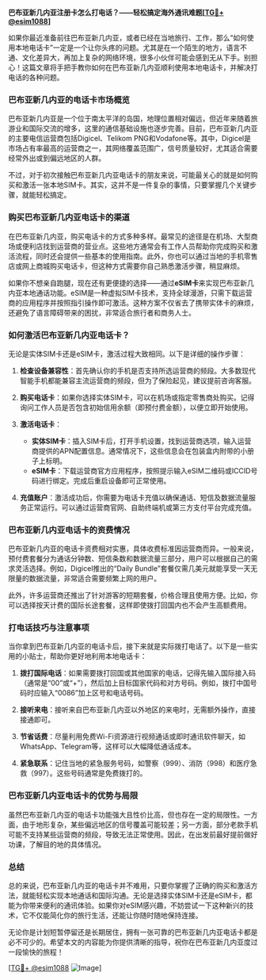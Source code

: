 **巴布亚新几内亚注册卡怎么打电话？——轻松搞定海外通讯难题[[TG💪+ @esim1088](https://t.me/s/esim1088)]**

如果你最近准备前往巴布亚新几内亚，或者已经在当地旅行、工作，那么“如何使用本地电话卡”一定是一个让你头疼的问题。尤其是在一个陌生的地方，语言不通、文化差异大，再加上复杂的网络环境，很多小伙伴可能会感到无从下手。别担心！这篇文章将手把手教你如何在巴布亚新几内亚顺利使用本地电话卡，并解决打电话的各种问题。

### 巴布亚新几内亚的电话卡市场概览

巴布亚新几内亚是一个位于南太平洋的岛国，地理位置相对偏远，但近年来随着旅游业和国际交流的增多，这里的通信基础设施也逐步完善。目前，巴布亚新几内亚的主要电信运营商包括Digicel、Telikom PNG和Vodafone等。其中，Digicel是市场占有率最高的运营商之一，其网络覆盖范围广，信号质量较好，尤其适合需要经常外出或到偏远地区的人群。

不过，对于初次接触巴布亚新几内亚电话卡的朋友来说，可能最关心的就是如何购买和激活一张本地SIM卡。其实，这并不是一件复杂的事情，只要掌握几个关键步骤，就能轻松搞定。

### 购买巴布亚新几内亚电话卡的渠道

在巴布亚新几内亚，购买电话卡的方式多种多样。最常见的途径是在机场、大型商场或便利店找到运营商的营业点。这些地方通常会有工作人员帮助你完成购买和激活流程，同时还会提供一些基本的使用指南。此外，你也可以通过当地的手机零售店或网上商城购买电话卡，但这种方式需要你自己熟悉激活步骤，稍显麻烦。

如果你不想亲自跑腿，现在还有更便捷的选择——通过**eSIM卡**来实现巴布亚新几内亚本地通话功能。eSIM是一种虚拟SIM卡技术，支持全球漫游，只需下载运营商的应用程序并按照指引操作即可激活。这种方案不仅省去了携带实体卡的麻烦，还避免了语言障碍带来的困扰，非常适合旅行者和商务人士。

### 如何激活巴布亚新几内亚电话卡？

无论是实体SIM卡还是eSIM卡，激活过程大致相同。以下是详细的操作步骤：

1. **检查设备兼容性**：首先确认你的手机是否支持所选运营商的频段。大多数现代智能手机都能兼容主流运营商的频段，但为了保险起见，建议提前咨询客服。
   
2. **购买电话卡**：如果你选择实体SIM卡，可以在机场或指定零售商处购买。记得询问工作人员是否包含初始信用余额（即预付费金额），以便立即开始使用。

3. **激活电话卡**：
   - **实体SIM卡**：插入SIM卡后，打开手机设置，找到运营商选项，输入运营商提供的APN配置信息。通常情况下，这些信息会在包装盒内附带的小册子上标明。
   - **eSIM卡**：下载运营商官方应用程序，按照提示输入eSIM二维码或ICCID号码进行绑定。完成后重启设备即可正常使用。

4. **充值账户**：激活成功后，你需要为电话卡充值以确保通话、短信及数据流量服务正常运行。可以通过运营商官网、自助终端机或第三方支付平台完成充值。

### 巴布亚新几内亚电话卡的资费情况

巴布亚新几内亚的电话卡资费相对实惠，具体收费标准因运营商而异。一般来说，预付费套餐分为通话分钟数、短信条数和数据流量三部分，用户可以根据自己的需求灵活选择。例如，Digicel推出的“Daily Bundle”套餐仅需几美元就能享受一天无限量的数据流量，非常适合需要频繁上网的用户。

此外，许多运营商还推出了针对游客的短期套餐，价格合理且使用方便。比如，你可以选择按天计费的国际长途套餐，这样即使拨打回国内也不会产生高额费用。

### 打电话技巧与注意事项

当你拿到巴布亚新几内亚的电话卡后，接下来就是实际拨打电话了。以下是一些实用的小贴士，帮助你更好地利用本地电话卡：

1. **拨打国际电话**：如果需要拨打回国或其他国家的电话，记得先输入国际接入码（通常是“00”或“+”），然后加上目标国家代码和对方号码。例如，拨打中国号码时应输入“0086”加上区号和电话号码。

2. **接听来电**：接听来自巴布亚新几内亚以外地区的来电时，无需额外操作，直接接通即可。

3. **节省话费**：尽量利用免费Wi-Fi资源进行视频通话或即时通讯软件聊天，如WhatsApp、Telegram等，这样可以大幅降低通话成本。

4. **紧急联系**：记住当地的紧急服务号码，如警察（999）、消防（998）和医疗急救（997）。这些号码通常是免费拨打的。

### 巴布亚新几内亚电话卡的优势与局限

虽然巴布亚新几内亚的电话卡功能强大且性价比高，但也存在一定的局限性。一方面，由于地形复杂，某些偏远地区的信号覆盖可能较差；另一方面，部分老款手机可能不支持某些运营商的频段，导致无法正常使用。因此，在出发前最好提前做好功课，了解目的地的具体情况。

### 总结

总的来说，巴布亚新几内亚的电话卡并不难用，只要你掌握了正确的购买和激活方法，就能轻松实现本地通话和国际沟通。无论是选择实体SIM卡还是eSIM卡，都能为你带来便利的通讯体验。如果你对eSIM感兴趣，不妨尝试一下这种新兴的技术，它不仅能简化你的旅行生活，还能让你随时随地保持连接。

无论你是计划短暂停留还是长期居住，拥有一张可靠的巴布亚新几内亚电话卡都是必不可少的。希望本文的内容能为你提供清晰的指导，祝你在巴布亚新几内亚度过一段愉快的旅程！

[[TG💪+ @esim1088](https://t.me/s/esim1088) ![Image](https://i.postimg.cc/4NQfJmqS/Snipaste-2025-05-13-00-14-12.png)]